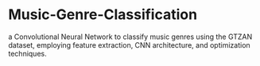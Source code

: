 # Music-Genre-Classification
a Convolutional Neural Network to classify music genres using the GTZAN dataset, employing feature extraction, CNN architecture, and optimization techniques.
